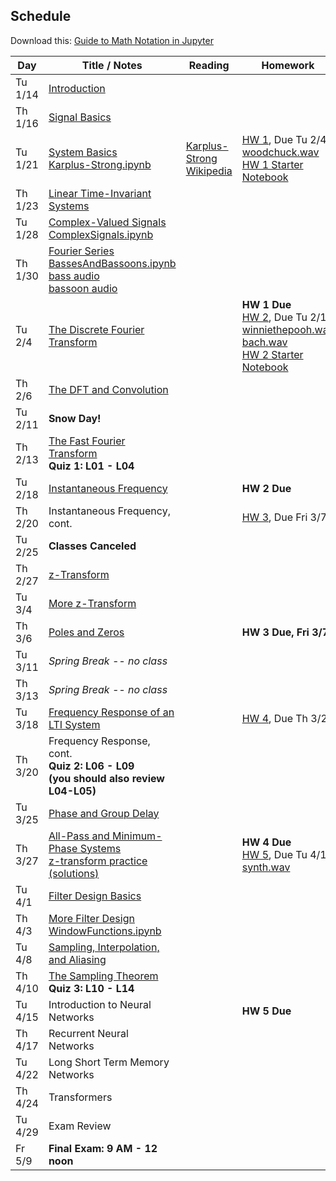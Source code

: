 ## Schedule

Download this: [Guide to Math Notation in Jupyter](examples/MathNotationGuide.ipynb)


| Day     | Title / Notes                                                      | Reading               | Homework                                   |
|---------|--------------------------------------------------------------------|-----------------------|--------------------------------------------|
| Tu 1/14 | [Introduction](lectures/L00-Introduction.pdf)                      |                       |                                            |
| Th 1/16 | [Signal Basics](lectures/L01-SignalBasics.pdf)                     |                       |                                            |
| Tu 1/21 |  [System Basics](lectures/L02-SystemBasics.pdf)<br>[Karplus-Strong.ipynb](examples/Karplus-Strong.ipynb) | [Karplus-Strong Wikipedia](https://en.wikipedia.org/wiki/Karplus%E2%80%93Strong_string_synthesis)   | [HW 1](homeworks/hw1.pdf), Due Tu 2/4<br>[woodchuck.wav](homeworks/woodchuck.wav)<br>[HW 1 Starter Notebook](homeworks/HW1-Starter.ipynb) |
| Th 1/23 | [Linear Time-Invariant Systems](lectures/L03-LTISystems.pdf) |  |      |
| Tu 1/28 | [Complex-Valued Signals](lectures/L04-ComplexSignals.pdf)<br>[ComplexSignals.ipynb](examples/ComplexSignals.ipynb) | |                  |
| Th 1/30 | [Fourier Series](lectures/L05-FourierSeries.pdf)<br>[BassesAndBassoons.ipynb](examples/BassesAndBassoons.ipynb)<br>[bass audio](examples/double-bass_A1_1_forte_arco-normal.wav)<br>[bassoon audio](examples/bassoon_A2_1_forte_normal.wav) |  |  |
| Tu 2/4  | [The Discrete Fourier Transform](lectures/L06-DiscreteFourierTransform.pdf) | | **HW 1 Due**<br>[HW 2](homeworks/hw2.pdf), Due Tu 2/18<br>[winniethepooh.wav](homeworks/winniethepooh.wav)<br>[bach.wav](homeworks/bach.wav)<br>[HW 2 Starter Notebook](homeworks/HW2-Starter.ipynb) |
| Th 2/6  | [The DFT and Convolution](lectures/L07-DFTConvolution.pdf)         |                       |                                            |
| Tu 2/11 | **Snow Day!** |         |  |
| Th 2/13 | [The Fast Fourier Transform](lectures/L08-FFT_STFT.pdf)<br>**Quiz 1: L01 - L04** |                       |                                            |
| Tu 2/18 | [Instantaneous Frequency](lectures/L09-InstantaneousFrequency.pdf) |   | **HW 2 Due** |
| Th 2/20 | Instantaneous Frequency, cont. |                       | [HW 3](homeworks/hw3.pdf), Due Fri 3/7 |
| Tu 2/25 | **Classes Canceled** |           |                                |
| Th 2/27 | [z-Transform](lectures/L10-zTransform.pdf) | | |
| Tu 3/4  | [More z-Transform](lectures/L11-zTransform2.pdf) | | |
| Th 3/6  | [Poles and Zeros](lectures/L12-PolesAndZeros.pdf) | | **HW 3 Due, Fri 3/7** |
| Tu 3/11 | *Spring Break -- no class*                   |                       |  |
| Th 3/13 | *Spring Break -- no class*  | |
| Tu 3/18 | [Frequency Response of an LTI System](lectures/L13-FrequencyResponse.pdf) | | [HW 4](homeworks/hw4.pdf), Due Th 3/27 |
| Th 3/20 | Frequency Response, cont.<br>**Quiz 2: L06 - L09**<br>**(you should also review L04-L05)** | | |
| Tu 3/25 | [Phase and Group Delay](lectures/L14-PhaseAndGroupDelay.pdf) | | |
| Th 3/27 | [All-Pass and Minimum-Phase Systems](lectures/L15-AllPassAndMinimumPhase.pdf)<br>[z-transform practice](examples/zTransformProblems.pdf)<br>[(solutions)](examples/zTransformProblems-sol.pdf) | | **HW 4 Due**<br>[HW 5](homeworks/hw5.pdf), Due Tu 4/15<br>[synth.wav](homeworks/synth.wav) |
| Tu 4/1  | [Filter Design Basics](lectures/L18-FilterDesignBasics.pdf) | | |
| Th 4/3  | [More Filter Design](lectures/L19-MoreFilterDesign.pdf)<br>[WindowFunctions.ipynb](examples/WindowFunctions.ipynb) |     |                                            |
| Tu 4/8  | [Sampling, Interpolation, and Aliasing](lectures/L16-SamplingAndAliasing.pdf) |  |     |
| Th 4/10 | [The Sampling Theorem](lectures/L17-InterpolationAndSamplingTheorem.pdf)<br>**Quiz 3: L10 - L14** |  | |
| Tu 4/15 | Introduction to Neural Networks                                          |                       | **HW 5 Due** |
| Th 4/17 | Recurrent Neural Networks                                    |  |                                            |
| Tu 4/22 | Long Short Term Memory Networks                             |       |                                            |
| Th 4/24 | Transformers                      |       |                                            |
| Tu 4/29 | Exam Review                                                        |                       |                               |
| Fr 5/9  | **Final Exam: 9 AM - 12 noon**  |                       |                                            |

